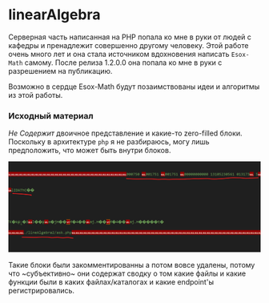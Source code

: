 # linearAlgebra

Серверная часть написанная на PHP попала ко мне в руки
от людей с кафедры и пренадлежит совершенно другому человеку.
Этой работе очень много лет и она стала источником вдохновения
написать `Esox-Math` самому. После релиза 1.2.0.0 она попала ко мне
в руки с разрешением на публикацию.

Возможно в сердце Esox-Math будут позаимствованы идеи
и алгоритмы из этой работы. 

### Исходный материал
_Не Содержит_ двоичное представление и какие-то 
zero-filled блоки. Поскольку в архитектуре `php`
я не разбираюсь, могу лишь предположить, что
может быть внутри блоков.

<img src="bin_data.png">

Такие блоки были закомментированны а потом вовсе удалены,
потому что ~субъективно~ они содержат сводку о том
какие файлы и какие функции были в каких файлах/каталогах
и какие endpoint'ы регистрировались.